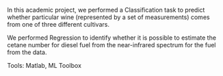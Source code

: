 In this academic project, we performed a Classification task to predict whether particular wine (represented by a set of measurements) comes from one of three different cultivars.

We performed Regression to identify whether it is possible to estimate the cetane number for diesel fuel from the near-infrared spectrum for the fuel from the data.

Tools: Matlab, ML Toolbox

